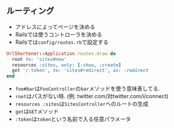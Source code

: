 ## ルーティング

* アドレスによってページを決める
* Railsでは使うコントローラを決める
* Railsでは`config/routes.rb`で設定する

```ruby
UrlShortener::Application.routes.draw do
  root to: 'sites#new'
  resources :sites, only: [:show, :create]
  get '/:token', to: 'sites#redirect', as: :redirect
end
```

* `foo#bar`は`FooController`の`bar`メソッドを使う意味表してる.
* `root`はパスがない時. (例: twitter.com/対twitter.com/i/connect)
* `resources :sites`は`SitesController`へのルートの生成
* `get`は`GET`メソッド
* `:token`は`token`という名前で入る任意パラメータ
